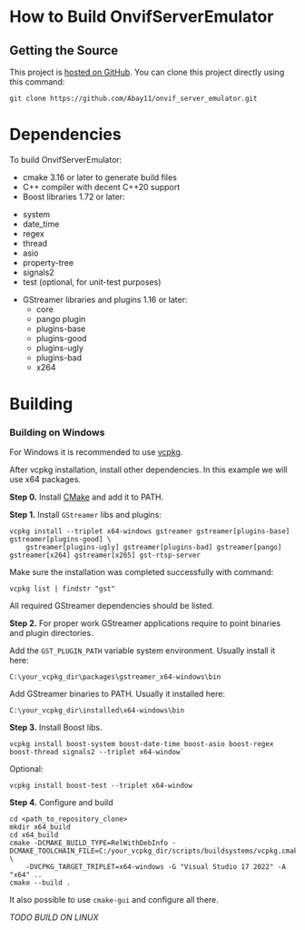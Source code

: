 # How to Build OnvifServerEmulator

## Getting the Source

This project is [hosted on GitHub](https://github.com/Abay11/onvif_server_emulator). You can clone this project directly using this command:
```
git clone https://github.com/Abay11/onvif_server_emulator.git
```

# Dependencies

To build OnvifServerEmulator:

* cmake 3.16 or later to generate build files
* C++ compiler with decent C++20 support
* Boost libraries 1.72 or later:
- system
- date_time
- regex
- thread
- asio
- property-tree
- signals2
- test (optional, for unit-test purposes)
* GStreamer libraries and plugins 1.16 or later:
	- core
	- pango plugin
	- plugins-base
	- plugins-good
	- plugins-ugly
	- plugins-bad
	- x264

# Building

### Building on Windows

For Windows it is recommended to use [vcpkg](https://vcpkg.io/en/getting-started.html).

After vcpkg installation, install other dependencies. In this example we will use x64 packages.

**Step 0.** Install [CMake](https://cmake.org/download/) and add it to PATH.

**Step 1.** Install `GStreamer` libs and plugins:

```
vcpkg install --triplet x64-windows gstreamer gstreamer[plugins-base] gstreamer[plugins-good] \
	gstreamer[plugins-ugly] gstreamer[plugins-bad] gstreamer[pango] gstreamer[x264] gstreamer[x265] gst-rtsp-server
```

Make sure the installation was completed successfully with command: 
```
vcpkg list | findstr "gst"
``` 
All required GStreamer dependencies should be listed.



**Step 2.** For proper work GStreamer applications require to point binaries and plugin directories.

Add the `GST_PLUGIN_PATH` variable system environment. Usually install it here:
```
C:\your_vcpkg_dir\packages\gstreamer_x64-windows\bin
```
Add GStreamer binaries to PATH. Usually it installed here:
```
C:\your_vcpkg_dir\installed\x64-windows\bin
```


**Step 3.** Install Boost libs.

```
vcpkg install boost-system boost-date-time boost-asio boost-regex boost-thread signals2 --triplet x64-window`
```

Optional:
```
vcpkg install boost-test --triplet x64-window
```

**Step 4.** Configure and build
```
cd <path_to_repository_clone>
mkdir x64_build
cd x64_build
cmake -DCMAKE_BUILD_TYPE=RelWithDebInfo -DCMAKE_TOOLCHAIN_FILE=C:/your_vcpkg_dir/scripts/buildsystems/vcpkg.cmake \
	-DVCPKG_TARGET_TRIPLET=x64-windows -G "Visual Studio 17 2022" -A "x64" ..
cmake --build .
```
It also possible to use `cmake-gui` and configure all there.

*TODO BUILD ON LINUX*
